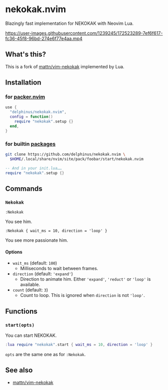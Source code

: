 # nekokak.nvim

Blazingly fast implementation for NEKOKAK with Neovim Lua.

https://user-images.githubusercontent.com/1239245/172523289-7ef6f617-fc36-45f8-96bd-274e6f77e4aa.mp4

## What's this?

This is a fork of [mattn/vim-nekokak][] implemented by Lua.

[mattn/vim-nekokak]: https://github.com/mattn/vim-nekokak

## Installation

### for [packer.nvim][]

```lua
use {
  "delphinus/nekokak.nvim",
  config = function()
    require "nekokak".setup {}
  end,
}
```

[packer.nvim]: https://github.com/wbthomason/packer.nvim

### for builtin [packages][]

```sh
git clone https://github.com/delphinus/nekokak.nvim \
  $HOME/.local/share/nvim/site/pack/foobar/start/nekokak.nvim
```

```lua
-- And in your init.lua……
require "nekokak".setup {}
```

[packages]: https://neovim.io/doc/user/repeat.html#packages

## Commands

### `Nekokak`

```vim
:Nekokak
```

You see him.

```vim
:Nekokak { wait_ms = 10, direction = 'loop' }
```

You see more passionate him.

#### Options

* `wait_ms` (default: `100`)
  - Milliseconds to wait between frames.
* `direction` (default: `'expand'`)
  - Direction to animate him. Either `'expand'`, `'reduct'` or `'loop'` is available.
* `count` (default: `3`)
  - Count to loop. This is ignored when `direction` is not `'loop'`.

## Functions

### `start(opts)`

You can start NEKOKAK.

```lua
:lua require "nekokak".start { wait_ms = 10, direction = 'loop' }
```

`opts` are the same one as for `:Nekokak`.

## See also

* [mattn/vim-nekokak][]
